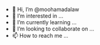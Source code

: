 - 👋 Hi, I’m @moohamadalaw
- 👀 I’m interested in ...
- 🌱 I’m currently learning ...
- 💞️ I’m looking to collaborate on ...
- 📫 How to reach me ...

<!---
moohamadalaw/moohamadalaw is a ✨ special ✨ repository because its `README.md` (this file) appears on your GitHub profile.
You can click the Preview link to take a look at your changes.
--->
